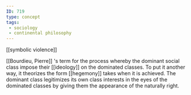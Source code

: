 ```yaml
---
ID: 719
type: concept
tags: 
 - sociology
 - continental philosophy
---
```


[[symbolic violence]] 

[[Bourdieu, Pierre]] 's term for the
process whereby the dominant social class impose their
[[ideology]] on the dominated
classes. To put it another way, it theorizes the form
[[hegemony]] takes when it is
achieved. The dominant class legitimizes its own class interests in the
eyes of the dominated classes by giving them the appearance of the
naturally right.
